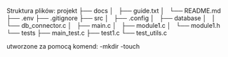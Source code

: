 Struktura plików:
projekt
    ├── docs
    │   ├── guide.txt
    │   └── README.md
    ├── .env
    ├── .gitignore
    ├── src
    │   ├── .config
    │   ├── database
    │   │   └── db_connector.c
    │   ├── main.c
    │   ├── module1.c
    │   └── module1.h
    └── tests
        ├── main_test.c
        ├── test1.c
        └── test_utils.c

utworzone za pomocą komend:
-mkdir
-touch
